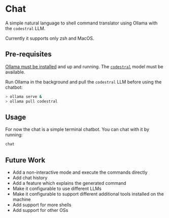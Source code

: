 # Chat

A simple natural language to shell command translator using Ollama with the `codestral` LLM.

Currently it supports only zsh and MacOS.

## Pre-requisites

[Ollama must be installed](https://ollama.com/) and up and running.
The [`codestral`](https://ollama.com/library/codestral) model must be available.

Run Ollama in the background and pull the `codestral` LLM before using the chatbot:

```zsh
> ollama serve &
> ollama pull codestral
```

## Usage

For now the chat is a simple terminal chatbot.
You can chat with it by running:

```zsh
chat
```

## Future Work

- Add a non-interactive mode and execute the commands directly
- Add chat history
- Add a feature which explains the generated command
- Make it configurable to use different LLMs
- Make it configurable to support different additional tools installed on the machine
- Add support for more shells
- Add support for other OSs
